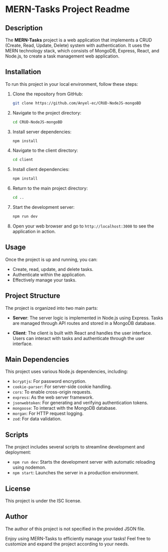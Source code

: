 # MERN-Tasks Project Readme

## Description
The **MERN-Tasks** project is a web application that implements a CRUD (Create, Read, Update, Delete) system with authentication. It uses the MERN technology stack, which consists of MongoDB, Express, React, and Node.js, to create a task management web application.

## Installation
To run this project in your local environment, follow these steps:

1. Clone the repository from GitHub:

   ```bash
   git clone https://github.com/Anyel-ec/CRUD-NodeJS-mongoBD
   ```

2. Navigate to the project directory:

   ```bash
   cd CRUD-NodeJS-mongoBD 
   ```

3. Install server dependencies:

   ```bash
   npm install 
   ```

4. Navigate to the client directory:

   ```bash
   cd client
   ```

5. Install client dependencies:

   ```bash
   npm install
   ```

6. Return to the main project directory:

   ```bash
   cd ..
   ```

7. Start the development server:

   ```bash
   npm run dev
   ```

8. Open your web browser and go to `http://localhost:3000` to see the application in action.

## Usage
Once the project is up and running, you can:

- Create, read, update, and delete tasks.
- Authenticate within the application.
- Effectively manage your tasks.

## Project Structure
The project is organized into two main parts:

- **Server**: The server logic is implemented in Node.js using Express. Tasks are managed through API routes and stored in a MongoDB database.

- **Client**: The client is built with React and handles the user interface. Users can interact with tasks and authenticate through the user interface.

## Main Dependencies
This project uses various Node.js dependencies, including:

- `bcryptjs`: For password encryption.
- `cookie-parser`: For server-side cookie handling.
- `cors`: To enable cross-origin requests.
- `express`: As the web server framework.
- `jsonwebtoken`: For generating and verifying authentication tokens.
- `mongoose`: To interact with the MongoDB database.
- `morgan`: For HTTP request logging.
- `zod`: For data validation.

## Scripts
The project includes several scripts to streamline development and deployment:

- `npm run dev`: Starts the development server with automatic reloading using nodemon.
- `npm start`: Launches the server in a production environment.

## License
This project is under the ISC license.

## Author
The author of this project is not specified in the provided JSON file.

Enjoy using MERN-Tasks to efficiently manage your tasks! Feel free to customize and expand the project according to your needs.